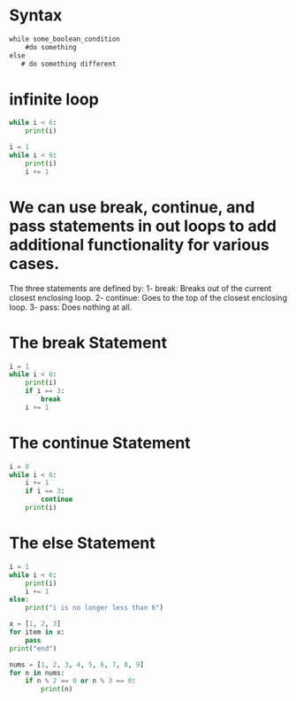 # Syntax
```dtd
while some_boolean_condition
    #do something
else
   # do something different
```

# infinite loop
```python
while i < 6:
    print(i)
```
```python
i = 1
while i < 6:
    print(i)
    i += 1
```
# We can use break, continue, and pass statements in out loops to add additional functionality for various cases.
The three statements are defined by:
    1- break: Breaks out of the current closest enclosing loop.
    2- continue: Goes to the top of the closest enclosing loop.
    3- pass: Does nothing at all.

# The break Statement
```python
i = 1
while i < 6:
    print(i)
    if i == 3:
        break
    i += 1
```

# The continue Statement
```python
i = 0
while i < 6:
    i += 1
    if i == 3:
        continue
    print(i)

```
# The else Statement
```python
i = 1
while i < 6:
    print(i)
    i += 1
else:
    print("i is no longer less than 6")

```

```python
x = [1, 2, 3]
for item in x:
    pass
print("end")
```

```python
nums = [1, 2, 3, 4, 5, 6, 7, 8, 9]
for n in nums:
    if n % 2 == 0 or n % 3 == 0:
        print(n)
```